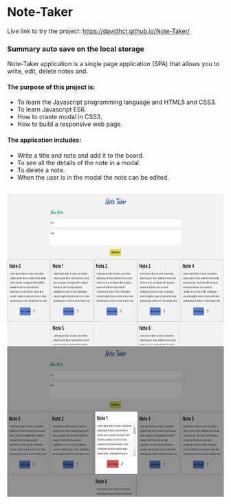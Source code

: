 # Note-Taker

Live link to try the project: https://davidhct.github.io/Note-Taker/

### Summary auto save on the local storage

Note-Taker application is a single page application (SPA) that allows you to write, edit, delete notes and.<br>

#### The purpose of this project is:

- To learn the Javascript programming language and HTML5 and CSS3.
- To learn Javascript ES6.
- How to craete modal in CSS3.
- How to build a responsive web page.

#### The application includes:

- Write a title and note and add it to the board.
- To see all the details of the note in a modal.
- To delete a note.
- When the user is in the modal the note can be edited. <br><br>

<kbd><img src="/demo images/img_1.png" width="630" height="350"></kbd>
<kbd><img src="/demo images/img_2.png" width="630" height="350"></kbd>
